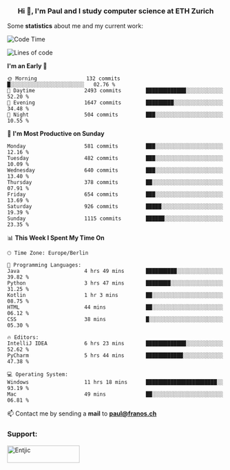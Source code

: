 <h3 align="center">Hi 👋, I'm Paul and I study computer science at ETH Zurich</h3>


Some **statistics** about me and my current work:

<!--START_SECTION:waka-->
![Code Time](http://img.shields.io/badge/Code%20Time-1%2C417%20hrs%2047%20mins-blue)

![Lines of code](https://img.shields.io/badge/From%20Hello%20World%20I%27ve%20Written-2.8%20million%20lines%20of%20code-blue)

**I'm an Early 🐤** 

```text
🌞 Morning                132 commits         █░░░░░░░░░░░░░░░░░░░░░░░░   02.76 % 
🌆 Daytime                2493 commits        █████████████░░░░░░░░░░░░   52.20 % 
🌃 Evening                1647 commits        █████████░░░░░░░░░░░░░░░░   34.48 % 
🌙 Night                  504 commits         ███░░░░░░░░░░░░░░░░░░░░░░   10.55 % 
```
📅 **I'm Most Productive on Sunday** 

```text
Monday                   581 commits         ███░░░░░░░░░░░░░░░░░░░░░░   12.16 % 
Tuesday                  482 commits         ███░░░░░░░░░░░░░░░░░░░░░░   10.09 % 
Wednesday                640 commits         ███░░░░░░░░░░░░░░░░░░░░░░   13.40 % 
Thursday                 378 commits         ██░░░░░░░░░░░░░░░░░░░░░░░   07.91 % 
Friday                   654 commits         ███░░░░░░░░░░░░░░░░░░░░░░   13.69 % 
Saturday                 926 commits         █████░░░░░░░░░░░░░░░░░░░░   19.39 % 
Sunday                   1115 commits        ██████░░░░░░░░░░░░░░░░░░░   23.35 % 
```


📊 **This Week I Spent My Time On** 

```text
🕑︎ Time Zone: Europe/Berlin

💬 Programming Languages: 
Java                     4 hrs 49 mins       ██████████░░░░░░░░░░░░░░░   39.82 % 
Python                   3 hrs 47 mins       ████████░░░░░░░░░░░░░░░░░   31.25 % 
Kotlin                   1 hr 3 mins         ██░░░░░░░░░░░░░░░░░░░░░░░   08.75 % 
HTML                     44 mins             ██░░░░░░░░░░░░░░░░░░░░░░░   06.12 % 
CSS                      38 mins             █░░░░░░░░░░░░░░░░░░░░░░░░   05.30 % 

🔥 Editors: 
IntelliJ IDEA            6 hrs 23 mins       █████████████░░░░░░░░░░░░   52.62 % 
PyCharm                  5 hrs 44 mins       ████████████░░░░░░░░░░░░░   47.38 % 

💻 Operating System: 
Windows                  11 hrs 18 mins      ███████████████████████░░   93.19 % 
Mac                      49 mins             ██░░░░░░░░░░░░░░░░░░░░░░░   06.81 % 
```


<!--END_SECTION:waka-->

📫 Contact me by sending a **mail** to **paul@franos.ch**

<h3 align="left">Support:</h3>
<p><a href="https://ko-fi.com/Entjic"> <img align="left" src="https://cdn.ko-fi.com/cdn/kofi3.png?v=3" height="40" width="168" alt="Entjic" /></a></p>

